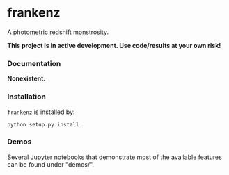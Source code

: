 frankenz
=========

A photometric redshift monstrosity.

**This project is in active development. Use code/results at your own risk!**

### Documentation
**Nonexistent.**

### Installation
`frankenz` is installed by:
```
python setup.py install
```

### Demos
Several Jupyter notebooks that demonstrate most of the available features
can be found under "demos/".
